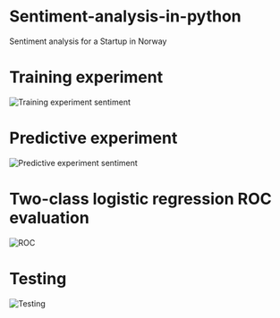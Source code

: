 # Sentiment-analysis-in-python
Sentiment analysis for a Startup in Norway

# Training experiment
![Training experiment sentiment](https://1341ta-db3pap001.files.1drv.com/y4mMNR4k7eo8523wL6ljcabNasqIRB2MKw3UMicng_NkgaqPXWpF9rplbpDv6Peq2D2UfIQosWHruHwSl8EVzJtep8nU9PCRovq1qrWyK-SAjJKQv4pLslNgL_5Vb-v-5Sesm_FU4b32-Goo4jh8Mkt-ZCfZpnYYK_4WIpoO5Vwe3CY0gyiTewnV6wXfgqrty_a7hN0AZePC00HngHlbPiWjg)

# Predictive experiment
![Predictive experiment sentiment](https://1n48ta-db3pap001.files.1drv.com/y4mcWCjS6CI-8-NRfxe7xn94gxodzqKSbwmj6PZn-0QmxGzvUgPJiLd8HeiJgRAqZfe5qVHoLeo_grIUQ5Awz24qnE21QLLuT53EvnhrG4xSSfqDaiJEp00Bdu_flkV3hpNOQysf3ojBN6hKnkgGgplaPLIpsgqvJFZRWgxmSBvs41iFpi4q_5FZct0LkS0Ujb0lnR00iHOwxpjAN9v22pFzw)

# Two-class logistic regression ROC evaluation
![ROC](https://134zta-db3pap001.files.1drv.com/y4mklgeMCsOA_C4_kjMqFkTOK4AhFK0eNBOaoeaga1rtU9Cl8d1Fg7XG_-amarQ6rXnWl8zryx-9mFBo5GQIfw9yOPSox9uOeTtwh5ELlvm9OtSD4iTY2coPxh5eJcTAe8XvmX13hwqozByL8_5dELYvytWEj0Du7SZzJNwqnoFyrX9THF4pI-OS2h5zfHP4PyP2wM6k4F9zkky8dMBQCSkLw)

# Testing
![Testing](https://1345ta-db3pap001.files.1drv.com/y4mv4lKr6szAHetX14P1tqz7ja44tXIcejRwp22cgEwtlOdedHeBa7aXmhktyfIH1WQqJmWOxlunjhyBlcdTGdGPswtT2ojUJtpaeWH2oMxkN01dXP5nrq-2R0to1vTI7PYvQHSmXri3fsBU84ni09r6YeYMrTHpWwjNQNCy63Cv9JN9I-qgTvMBn-LuoigE-Rd_JyjOznZA-U01rYvqWutUg)
